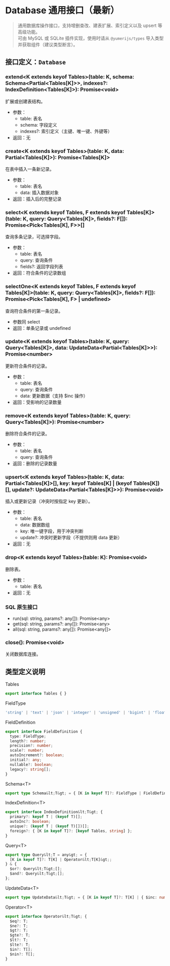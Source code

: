 # Database 通用接口（最新）

> 通用数据库操作接口，支持增删查改、建表扩展、索引定义以及 upsert 等高级功能。  
> 可由 MySQL 或 SQLite 插件实现，使用时请从 `@yumerijs/types` 导入类型并获取组件（建议类型断言）。

## 接口定义：`Database`

### extend&lt;K extends keyof Tables&gt;(table: K, schema: Schema&lt;Partial&lt;Tables[K]&gt;&gt;, indexes?: IndexDefinition&lt;Tables[K]&gt;): Promise&lt;void&gt;
扩展或创建表结构。

- 参数：
  - table: 表名
  - schema: 字段定义
  - indexes?: 索引定义（主键、唯一键、外键等）
- 返回：无

### create&lt;K extends keyof Tables&gt;(table: K, data: Partial&lt;Tables[K]&gt;): Promise&lt;Tables[K]&gt;
在表中插入一条新记录。

- 参数：
  - table: 表名
  - data: 插入数据对象
- 返回：插入后的完整记录

### select&lt;K extends keyof Tables, F extends keyof Tables[K]&gt;(table: K, query: Query&lt;Tables[K]&gt;, fields?: F[]): Promise&lt;Pick&lt;Tables[K], F&gt;&gt;[]
查询多条记录，可选择字段。

- 参数：
  - table: 表名
  - query: 查询条件
  - fields?: 返回字段列表
- 返回：符合条件的记录数组

### selectOne&lt;K extends keyof Tables, F extends keyof Tables[K]&gt;(table: K, query: Query&lt;Tables[K]&gt;, fields?: F[]): Promise&lt;Pick&lt;Tables[K], F&gt; | undefined&gt;
查询符合条件的第一条记录。

- 参数同 select
- 返回：单条记录或 undefined

### update&lt;K extends keyof Tables&gt;(table: K, query: Query&lt;Tables[K]&gt;, data: UpdateData&lt;Partial&lt;Tables[K]&gt;&gt;): Promise&lt;number&gt;
更新符合条件的记录。

- 参数：
  - table: 表名
  - query: 查询条件
  - data: 更新数据（支持 $inc 操作）
- 返回：受影响的记录数量

### remove&lt;K extends keyof Tables&gt;(table: K, query: Query&lt;Tables[K]&gt;): Promise&lt;number&gt;
删除符合条件的记录。

- 参数：
  - table: 表名
  - query: 查询条件
- 返回：删除的记录数量

### upsert&lt;K extends keyof Tables&gt;(table: K, data: Partial&lt;Tables[K]&gt;[], key: keyof Tables[K] | (keyof Tables[K])[], update?: UpdateData&lt;Partial&lt;Tables[K]&gt;&gt;): Promise&lt;void&gt;
插入或更新记录（冲突时按指定 key 更新）。

- 参数：
  - table: 表名
  - data: 数据数组
  - key: 唯一键字段，用于冲突判断
  - update?: 冲突时更新字段（不提供则用 data 更新）
- 返回：无

### drop&lt;K extends keyof Tables&gt;(table: K): Promise&lt;void&gt;
删除表。

- 参数：
  - table: 表名
- 返回：无

### SQL 原生接口
- run(sql: string, params?: any[]): Promise&lt;any&gt;
- get(sql: string, params?: any[]): Promise&lt;any&gt;
- all(sql: string, params?: any[]): Promise&lt;any[]&gt;

### close(): Promise&lt;void&gt;
关闭数据库连接。

## 类型定义说明

Tables
```ts
export interface Tables { }
```

FieldType
```ts
'string' | 'text' | 'json' | 'integer' | 'unsigned' | 'bigint' | 'float' | 'double' | 'decimal' | 'boolean' | 'date' | 'time' | 'timestamp'
```

FieldDefinition
```ts
export interface FieldDefinition {
  type: FieldType;
  length?: number;
  precision?: number;
  scale?: number;
  autoIncrement?: boolean;
  initial?: any;
  nullable?: boolean;
  legacy?: string[];
}
```

Schema&lt;T&gt;
```ts
export type Schema&lt;T&gt; = { [K in keyof T]?: FieldType | FieldDefinition } & { [key: string]: FieldType | FieldDefinition };
```

IndexDefinition&lt;T&gt;
```ts
export interface IndexDefinition&lt;T&gt; {
  primary?: keyof T | (keyof T)[];
  autoInc?: boolean;
  unique?: (keyof T | (keyof T)[])[];
  foreign?: { [K in keyof T]?: [keyof Tables, string] };
}
```

Query&lt;T&gt;
```ts
export type Query&lt;T = any&gt; = {
  [K in keyof T]?: T[K] | Operator&lt;T[K]&gt;;
} & {
  $or?: Query&lt;T&gt;[];
  $and?: Query&lt;T&gt;[];
};
```

UpdateData&lt;T&gt;
```ts
export type UpdateData&lt;T&gt; = { [K in keyof T]?: T[K] | { $inc: number } };
```

Operator&lt;T&gt;
```ts
export interface Operator&lt;T&gt; {
  $eq?: T;
  $ne?: T;
  $gt?: T;
  $gte?: T;
  $lt?: T;
  $lte?: T;
  $in?: T[];
  $nin?: T[];
}
```  